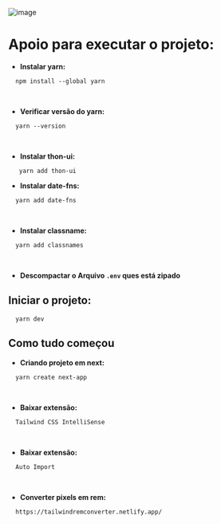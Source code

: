 ![image](https://github.com/JeffersonRPM/miniblog-oper/assets/48998618/66e0beb8-e429-42e8-bc36-31d1f874831f)


# Apoio para executar o projeto:

-  **Instalar yarn:**
```
  npm install --global yarn
```
<br>

- **Verificar versão do yarn:** 
```
  yarn --version
```
<br>

- **Instalar thon-ui:**
```
   yarn add thon-ui
```

- **Instalar date-fns:**
```
  yarn add date-fns
```
<br>

- **Instalar classname:**
```
  yarn add classnames  
```
<br>

- **Descompactar o Arquivo `.env` ques está zipado**

## Iniciar o projeto: 
```
  yarn dev
```

## Como tudo começou

- **Criando projeto em next:**
```
  yarn create next-app 
```
<br>

- **Baixar extensão:**
```
  Tailwind CSS IntelliSense
```
<br>

- **Baixar extensão:**
```
  Auto Import
```
<br>

- **Converter pixels em rem:**
```
  https://tailwindremconverter.netlify.app/
```
